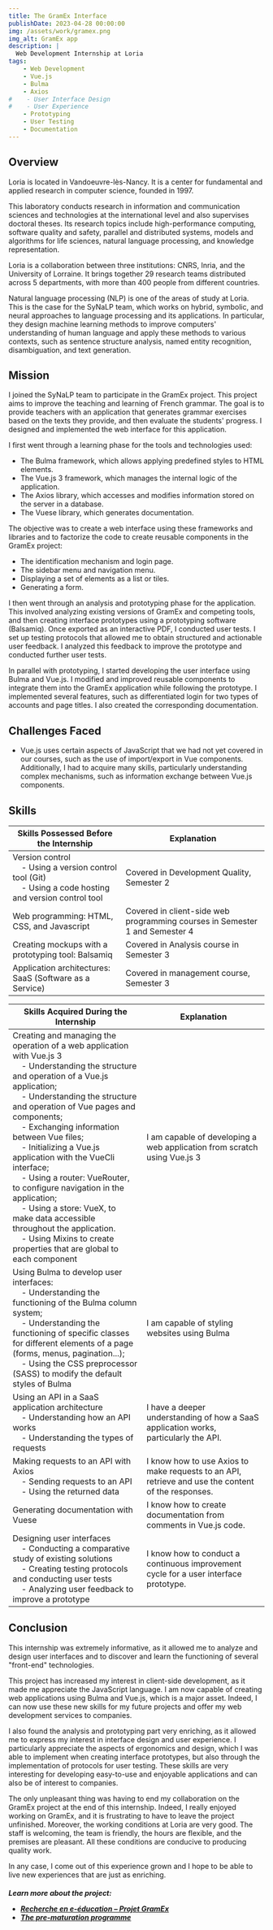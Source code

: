 ```yaml
---
title: The GramEx Interface
publishDate: 2023-04-28 00:00:00
img: /assets/work/gramex.png
img_alt: GramEx app
description: |
  Web Development Internship at Loria
tags:
    - Web Development
    - Vue.js
    - Bulma
    - Axios
#    - User Interface Design
#    - User Experience
    - Prototyping
    - User Testing
    - Documentation
---
```


## Overview
Loria is located in Vandoeuvre-lès-Nancy. It is a center for fundamental and applied research in computer science, founded in 1997.

This laboratory conducts research in information and communication sciences and technologies at the international level and also supervises doctoral theses. Its research topics include high-performance computing, software quality and safety, parallel and distributed systems, models and algorithms for life sciences, natural language processing, and knowledge representation.

Loria is a collaboration between three institutions: CNRS, Inria, and the University of Lorraine. It brings together 29 research teams distributed across 5 departments, with more than 400 people from different countries.

Natural language processing (NLP) is one of the areas of study at Loria. This is the case for the SyNaLP team, which works on hybrid, symbolic, and neural approaches to language processing and its applications. In particular, they design machine learning methods to improve computers' understanding of human language and apply these methods to various contexts, such as sentence structure analysis, named entity recognition, disambiguation, and text generation.

## Mission
I joined the SyNaLP team to participate in the GramEx project. This project aims to improve the teaching and learning of French grammar. The goal is to provide teachers with an application that generates grammar exercises based on the texts they provide, and then evaluate the students' progress. I designed and implemented the web interface for this application.

I first went through a learning phase for the tools and technologies used:

- The Bulma framework, which allows applying predefined styles to HTML elements.
- The Vue.js 3 framework, which manages the internal logic of the application.
- The Axios library, which accesses and modifies information stored on the server in a database.
- The Vuese library, which generates documentation.

The objective was to create a web interface using these frameworks and libraries and to factorize the code to create reusable components in the GramEx project:

- The identification mechanism and login page.
- The sidebar menu and navigation menu.
- Displaying a set of elements as a list or tiles.
- Generating a form.

I then went through an analysis and prototyping phase for the application. This involved analyzing existing versions of GramEx and competing tools, and then creating interface prototypes using a prototyping software (Balsamiq). Once exported as an interactive PDF, I conducted user tests. I set up testing protocols that allowed me to obtain structured and actionable user feedback. I analyzed this feedback to improve the prototype and conducted further user tests.

In parallel with prototyping, I started developing the user interface using Bulma and Vue.js. I modified and improved reusable components to integrate them into the GramEx application while following the prototype. I implemented several features, such as differentiated login for two types of accounts and page titles. I also created the corresponding documentation.

## Challenges Faced
- Vue.js uses certain aspects of JavaScript that we had not yet covered in our courses, such as the use of import/export in Vue components. Additionally, I had to acquire many skills, particularly understanding complex mechanisms, such as information exchange between Vue.js components.

## Skills

| **Skills Possessed Before the Internship**                                                                                                               | **Explanation**                                       |
| ------------------------------------------------------------------------------------------------------------------------------------------ | ------------------------------------------------------ |
| Version control  <br>    - Using a version control tool (Git)  <br>    - Using a code hosting and version control tool | Covered in Development Quality, Semester 2                     |
| Web programming: HTML, CSS, and Javascript                                                                                                | Covered in client-side web programming courses in Semester 1 and Semester 4 |
| Creating mockups with a prototyping tool: Balsamiq                                                                              | Covered in Analysis course in Semester 3                            |
| Application architectures: SaaS (Software as a Service)                                                                             | Covered in management course, Semester 3                       |

| **Skills Acquired During the Internship**                                                                                                                                                                                                                                                                                                                                                                                                                                                                                                                                                                                                                                                | **Explanation**                                                                                                   |
| --------------------------------------------------------------------------------------------------------------------------------------------------------------------------------------------------------------------------------------------------------------------------------------------------------------------------------------------------------------------------------------------------------------------------------------------------------------------------------------------------------------------------------------------------------------------------------------------------------------------------------------------------------------------------- | ------------------------------------------------------------------------------------------------------------------ |
| Creating and managing the operation of a web application with Vue.js 3  <br>    - Understanding the structure and operation of a Vue.js application;   <br>    - Understanding the structure and operation of Vue pages and components;   <br>    - Exchanging information between Vue files;   <br>    - Initializing a Vue.js application with the VueCli interface;   <br>    - Using a router: VueRouter, to configure navigation in the application;   <br>    - Using a store: VueX, to make data accessible throughout the application.  <br>    - Using Mixins to create properties that are global to each component | I am capable of developing a web application from scratch using Vue.js 3                                                 |
| Using Bulma to develop user interfaces:  <br>    - Understanding the functioning of the Bulma column system;   <br>    - Understanding the functioning of specific classes for different elements of a page (forms, menus, pagination...);   <br>    - Using the CSS preprocessor (SASS) to modify the default styles of Bulma                                                                                                                                                                                                                                                                                                 | I am capable of styling websites using Bulma                                                |
| Using an API in a SaaS application architecture  <br>    - Understanding how an API works  <br>    - Understanding the types of requests                                                                                                                                                                                                                                                                                                                                                                                                                                                                                                                      | I have a deeper understanding of how a SaaS application works, particularly the API.                 |
| Making requests to an API with Axios  <br>    - Sending requests to an API  <br>    - Using the returned data                                                                                                                                                                                                                                                                                                                                                                                                                                                                                                                                                 | I know how to use Axios to make requests to an API, retrieve and use the content of the responses. |
| Generating documentation with Vuese                                                                                                                                                                                                                                                                                                                                                                                                                                                                                                                                                                                                                                        | I know how to create documentation from comments in Vue.js code.                                     |
| Designing user interfaces  <br>    - Conducting a comparative study of existing solutions  <br>    - Creating testing protocols and conducting user tests  <br>    - Analyzing user feedback to improve a prototype                                                                                                                                                                                                                                                                                                                                                                                                                  | I know how to conduct a continuous improvement cycle for a user interface prototype.                          |

## Conclusion
This internship was extremely informative, as it allowed me to analyze and design user interfaces and to discover and learn the functioning of several "front-end" technologies.

This project has increased my interest in client-side development, as it made me appreciate the JavaScript language. I am now capable of creating web applications using Bulma and Vue.js, which is a major asset. Indeed, I can now use these new skills for my future projects and offer my web development services to companies.

I also found the analysis and prototyping part very enriching, as it allowed me to express my interest in interface design and user experience. I particularly appreciate the aspects of ergonomics and design, which I was able to implement when creating interface prototypes, but also through the implementation of protocols for user testing. These skills are very interesting for developing easy-to-use and enjoyable applications and can also be of interest to companies.

The only unpleasant thing was having to end my collaboration on the GramEx project at the end of this internship. Indeed, I really enjoyed working on GramEx, and it is frustrating to have to leave the project unfinished. Moreover, the working conditions at Loria are very good. The staff is welcoming, the team is friendly, the hours are flexible, and the premises are pleasant. All these conditions are conducive to producing quality work.

In any case, I come out of this experience grown and I hope to be able to live new experiences that are just as enriching.


##### Learn more about the project: <ul><li><a href="https://dane.daneteach.fr/gramex/" target="_blank">Recherche en e-éducation – Projet GramEx</a></li><li><a href="https://www.ins2i.cnrs.fr/en/pre-maturation-programme" target="_blank">The pre-maturation programme</a></li></ul>